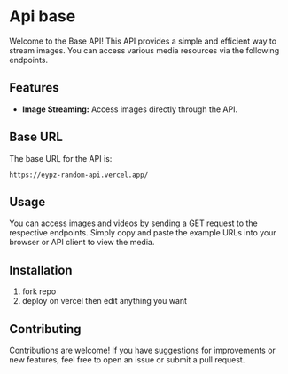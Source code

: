 # Api base 

Welcome to the Base  API! This API provides a simple and efficient way to stream images. You can access various media resources via the following endpoints.

## Features

- **Image Streaming:** Access images directly through the API.

## Base URL

The base URL for the API is:

```
https://eypz-random-api.vercel.app/
```

## Usage

You can access images and videos by sending a GET request to the respective endpoints. Simply copy and paste the example URLs into your browser or API client to view the media.

## Installation

1. fork repo
2. deploy on vercel then edit anything you want 


## Contributing

Contributions are welcome! If you have suggestions for improvements or new features, feel free to open an issue or submit a pull request.
